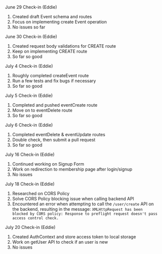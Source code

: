 
June 29 Check-in (Eddie)
1. Created draft Event schema and routes
2. Focus on implementing create Event operation
3. No issues so far

June 30 Check-in (Eddie)
1. Created request body validations for CREATE route
2. Keep on implementing CREATE route
3. So far so good

July 4 Check-in (Eddie)
1. Roughly completed createEvent route
2. Run a few tests and fix bugs if necessary
3. So far so good

July 5 Check-in (Eddie)
1. Completed and pushed eventCreate route
2. Move on to eventDelete route
3. So far so good

July 6 Check-in (Eddie)
1. Completed eventDelete & eventUpdate routes
2. Double check, then submit a pull request
3. So far so good

July 16 Check-in (Eddie)
1. Continued working on Signup Form
2. Work on redirection to membership page after login/signup
3. No issues

July 18 Check-in (Eddie)
1. Researched on CORS Policy
2. Solve CORS Policy blocking issue when calling backend API
3. Encountered an error when attempting to call the `/user/create` API on the backend, resulting in the message: `XMLHttpRequest has been blocked by CORS policy: Response to preflight request doesn't pass access control check.`

July 20 Check-in (Eddie)
1. Created AuthContext and store access token to local storage
2. Work on getUser API to check if an user is new
3. No issues
